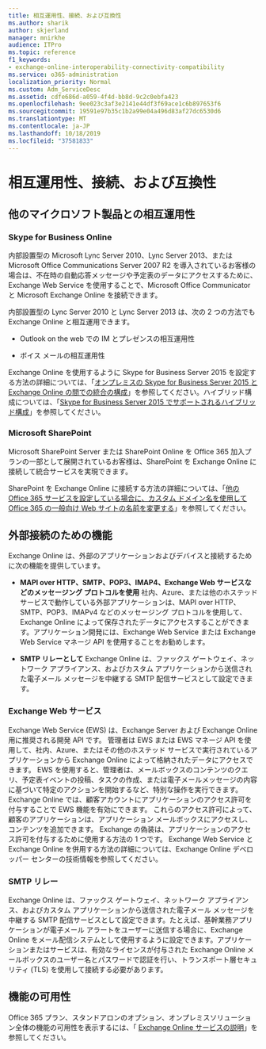 ```yaml
---
title: 相互運用性、接続、および互換性
ms.author: sharik
author: skjerland
manager: mnirkhe
audience: ITPro
ms.topic: reference
f1_keywords:
- exchange-online-interoperability-connectivity-compatibility
ms.service: o365-administration
localization_priority: Normal
ms.custom: Adm_ServiceDesc
ms.assetid: cdfe686d-a059-4f4d-bb8d-9c2c0ebfa423
ms.openlocfilehash: 9ee023c3af3e2141e44df3f69ace1c6b897653f6
ms.sourcegitcommit: 19591e97b35c1b2a99e04a496d83af27dc6530d6
ms.translationtype: MT
ms.contentlocale: ja-JP
ms.lasthandoff: 10/18/2019
ms.locfileid: "37581833"
---
```

# <a name="interoperability-connectivity-and-compatibility"></a>相互運用性、接続、および互換性

## <a name="interoperability-with-other-microsoft-products"></a>他のマイクロソフト製品との相互運用性

### <a name="skype-for-business-online"></a>Skype for Business Online

内部設置型の Microsoft Lync Server 2010、Lync Server 2013、または Microsoft Office Communications Server 2007 R2 を導入されているお客様の場合は、不在時の自動応答メッセージや予定表のデータにアクセスするために、Exchange Web Service を使用することで、Microsoft Office Communicator と Microsoft Exchange Online を接続できます。
  
内部設置型の Lync Server 2010 と Lync Server 2013 は、次の 2 つの方法でも Exchange Online と相互運用できます。
  
- Outlook on the web での IM とプレゼンスの相互運用性
    
- ボイス メールの相互運用性
    
Exchange Online を使用するように Skype for Business Server 2015 を設定する方法の詳細については、「[オンプレミスの Skype for Business Server 2015 と Exchange Online の間での統合の構成](https://go.microsoft.com/fwlink/p/?LinkId=271804)」を参照してください。ハイブリッド構成については、「[Skype for Business Server 2015 でサポートされるハイブリッド構成](https://go.microsoft.com/fwlink/?LinkID=513084)」を参照してください。
  
### <a name="microsoft-sharepoint"></a>Microsoft SharePoint

Microsoft SharePoint Server または SharePoint Online を Office 365 加入プランの一部として展開されているお客様は、SharePoint を Exchange Online に接続して統合サービスを実現できます。
  
SharePoint を Exchange Online に接続する方法の詳細については、「[他の Office 365 サービスを設定している場合に、カスタム ドメイン名を使用して Office 365 の一般向け Web サイトの名前を変更する](https://go.microsoft.com/fwlink/?LinkId=271805)」を参照してください。
  
## <a name="features-for-external-connectivity"></a>外部接続のための機能

Exchange Online は、外部のアプリケーションおよびデバイスと接続するために次の機能を提供しています。
  
- **MAPI over HTTP、SMTP、POP3、IMAP4、Exchange Web サービスなどのメッセージング プロトコルを使用** 社内、Azure、または他のホステッド サービスで動作している外部アプリケーションは、MAPI over HTTP、SMTP、POP3、IMAPv4 などのメッセージング プロトコルを使用して、Exchange Online によって保存されたデータにアクセスすることができます。アプリケーション開発には、Exchange Web Service または Exchange Web Service マネージ API を使用することをお勧めします。 
    
- **SMTP リレーとして** Exchange Online は、ファックス ゲートウェイ、ネットワーク アプライアンス、およびカスタム アプリケーションから送信された電子メール メッセージを中継する SMTP 配信サービスとして設定できます。 
    
### <a name="exchange-web-services"></a>Exchange Web サービス

Exchange Web Service (EWS) は、Exchange Server および Exchange Online 用に推奨される開発 API です。 管理者は EWS または EWS マネージ API を使用して、社内、Azure、またはその他のホステッド サービスで実行されているアプリケーションから Exchange Online によって格納されたデータにアクセスできます。 EWS を使用すると、管理者は、メールボックスのコンテンツのクエリ、予定表イベントの投稿、タスクの作成、または電子メールメッセージの内容に基づいて特定のアクションを開始するなど、特別な操作を実行できます。 Exchange Online では、顧客アカウントにアプリケーションのアクセス許可を付与することで EWS 機能を有効にできます。 これらのアクセス許可によって、顧客のアプリケーションは、アプリケーション メールボックスにアクセスし、コンテンツを追加できます。 Exchange の偽装は、アプリケーションのアクセス許可を付与するために使用する方法の 1 つです。 Exchange Web Service と Exchange Online を併用する方法の詳細については、Exchange Online デベロッパー センターの技術情報を参照してください。
  
### <a name="smtp-relay"></a>SMTP リレー

Exchange Online は、ファックス ゲートウェイ、ネットワーク アプライアンス、およびカスタム アプリケーションから送信された電子メール メッセージを中継する SMTP 配信サービスとして設定できます。たとえば、基幹業務アプリケーションが電子メール アラートをユーザーに送信する場合に、Exchange Online をメール配信システムとして使用するように設定できます。アプリケーションまたはサービスは、有効なライセンスが付与された Exchange Online メールボックスのユーザー名とパスワードで認証を行い、トランスポート層セキュリティ (TLS) を使用して接続する必要があります。
  
## <a name="feature-availability"></a>機能の可用性

Office 365 プラン、スタンドアロンのオプション、オンプレミスソリューション全体の機能の可用性を表示するには、「 [Exchange Online サービスの説明](exchange-online-service-description.md)」を参照してください。
  

